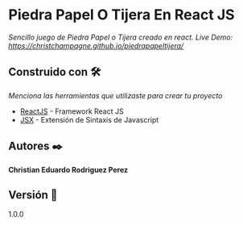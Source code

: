 # Piedra Papel O Tijera En React JS

_Sencillo juego de Piedra Papel o Tijera creado en react. Live Demo: https://christchampagne.github.io/piedrapapeltijera/_



## Construido con 🛠️

_Menciona las herramientas que utilizaste para crear tu proyecto_

* [ReactJS](https://es.reactjs.org/) - Framework React JS
* [JSX](https://es.reactjs.org/docs/introducing-jsx.html) - Extensión de Sintaxis de Javascript




## Autores ✒️


 **Christian Eduardo Rodriguez Perez**


## Versión 📌

1.0.0


